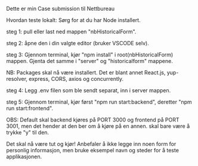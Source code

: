 Dette er min Case submission til Nettbureau

Hvordan teste lokalt:
Sørg for at du har Node installert.

steg 1: pull eller last ned mappen "nbHistoricalForm".

steg 2: åpne den i din valgte editor (bruker VSCODE selv).

steg 3: Gjennom terminal, kjør "npm install" i root(nbHistoricalForm) mappen. Gjenta det samme i "server" og "historicalform" mappene.

NB: Packages skal nå være installert. Det er blant annet React.js, yup-resolver, express, CORS, axios og concurrently.

steg 4: Legg .env filen som ble sendt separat, inn i server mappen.

steg 5: Gjennom terminal, kjør først "npm run start:backend", deretter "npm run start:frontend".

OBS: Default skal backend kjøres på PORT 3000 og frontend på PORT 3001, men det hender at den ber om å kjøre på en annen. skal bare være å trykke "y" til den.

Det skal nå være tut og kjør! 
Anbefaler å ikke legge inn noen form for personlig informasjon, men bruke eksempel navn og steder for å teste applikasjonen.